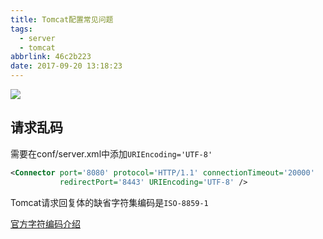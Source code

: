 ```yaml
---
title: Tomcat配置常见问题
tags:
  - server
  - tomcat
abbrlink: 46c2b223
date: 2017-09-20 13:18:23
---
```

![](//static.1991421.cn/blog/2017-09-20-052956.jpg)

## 请求乱码

需要在conf/server.xml中添加`URIEncoding='UTF-8'`

```xml
<Connector port='8080' protocol='HTTP/1.1' connectionTimeout='20000'
           redirectPort='8443' URIEncoding='UTF-8' />
```
Tomcat请求回复体的缺省字符集编码是`ISO-8859-1`

[官方字符编码介绍](https://wiki.apache.org/tomcat/FAQ/CharacterEncoding)
